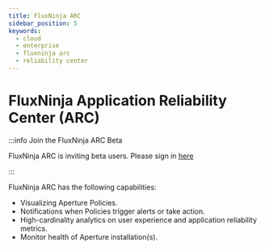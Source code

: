 ```yaml
---
title: FluxNinja ARC
sidebar_position: 5
keywords:
  - cloud
  - enterprise
  - fluxninja arc
  - reliability center
---
```


# FluxNinja Application Reliability Center (ARC)

:::info Join the FluxNinja ARC Beta

FluxNinja ARC is inviting beta users. Please sign in
[here](https://app.fluxninja.com/sign-in)

:::

FluxNinja ARC has the following capabilities:

- Visualizing Aperture Policies.
- Notifications when Policies trigger alerts or take action.
- High-cardinality analytics on user experience and application reliability
  metrics.
- Monitor health of Aperture installation(s).
